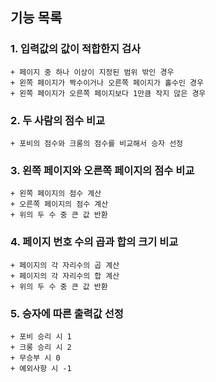 ## 기능 목록
### 1. 입력값의 값이 적합한지 검사
    + 페이지 중 하나 이상이 지정된 범위 밖인 경우
    + 왼쪽 페이지가 짝수이거나 오른쪽 페이지가 홀수인 경우
    + 왼쪽 페이지가 오른쪽 페이지보다 1만큼 작지 않은 경우
   

### 2. 두 사람의 점수 비교
    + 포비의 점수와 크롱의 점수를 비교해서 승자 선정


### 3. 왼쪽 페이지와 오른쪽 페이지의 점수 비교
    + 왼쪽 페이지의 점수 계산
    + 오른쪽 페이지의 점수 계산
    + 위의 두 수 중 큰 값 반환

### 4. 페이지 번호 수의 곱과 합의 크기 비교
    + 페이지의 각 자리수의 곱 계산
    + 페이지의 각 자리수의 합 계산
    + 위의 두 수 중 큰 값 반환


### 5. 승자에 따른 출력값 선정
    + 포비 승리 시 1
    + 크롱 승리 시 2
    + 무승부 시 0
    + 예외사항 시 -1
